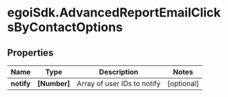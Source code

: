 # egoiSdk.AdvancedReportEmailClicksByContactOptions

## Properties
Name | Type | Description | Notes
------------ | ------------- | ------------- | -------------
**notify** | **[Number]** | Array of user IDs to notify | [optional] 


